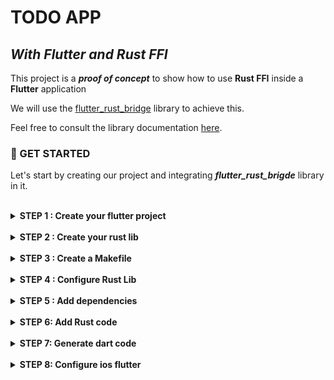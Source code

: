# TODO APP

## **_With Flutter and Rust FFI_**

This project is a _**proof of concept**_ to show how to use **Rust FFI** inside a **Flutter** application

We will use the  [flutter_rust_bridge](http://cjycode.com/flutter_rust_bridge/) library to achieve this.

Feel free to consult the library documentation [here](http://cjycode.com/flutter_rust_bridge/).


   ### 🏁 GET STARTED 

Let's start by creating our project and integrating **_flutter_rust_brigde_** library in it.

<br>

<details>
    <summary>
       <strong>  STEP 1 : Create your flutter project </strong>
    </summary>

You can create your flutter project using flutter plugin of your preferred IDE, or use the following command

    flutter create --org <your.package.name> -i swift -a kotlin <your-app-name>

</details>

<br>

<details>
    <summary>
       <strong>  STEP 2 : Create your rust lib </strong>
    </summary>

Inside your flutter project directory, create your rust library using the following command:

    cargo new -lib --name <your-rust-lib-name>

</details>

<br>

<details>
    <summary>
       <strong>  STEP 3 : Create a Makefile </strong>
    </summary>

In order to list all the different commands that we will use in this project, we will create a makefile ⚠️ **_into the rust lib directory_**.

This makefile will look like this:

<details>
  <summary> Makefile </summary>



   
        # ##############################################################################
        # # VARIABLES
        # ##############################################################################
        
        PROJECT_NAME=$(shell basename "$(PWD)")
        PROJECT_LOCATION=$(shell dirname "$(PWD)")
        SOURCES=$(sort $(wildcard ./src/*.rs ./src/**/*.rs))
        
        RUST_LIB_NAME=todo
        RUST_LIB_DIR_NAME=rust
        RUST_INPUT_FILE=api.rs

        GENERATED_FILE_PREFIX=bridge_generated
        
        DART_GENERATED_FILE=todo_services_impl.dart
        DART_GENERATED_DECL_FILE =todo_services.dart
        
        RUST_API_LOCATION=$(PROJECT_LOCATION)/$(RUST_LIB_DIR_NAME)/src/$(RUST_INPUT_FILE)
        DART_GEN_DIR_LOCATION =$(PROJECT_LOCATION)/lib/api
        DART_GEN_LOCATION=$(DART_GEN_DIR_LOCATION)/$(DART_GENERATED_FILE)
        DART_GEN_DECL_LOCATION=$(DART_GEN_DIR_LOCATION)/$(DART_GENERATED_DECL_FILE)
        IOS_H_GEN_LOCATION=$(PROJECT_LOCATION)/ios/Runner/$(GENERATED_FILE_PREFIX).h
        
        
        FLUTTER_ANDROID_JNI_LIBS_LOCATION =../android/app/src/main/jniLibs
        FLUTTER_IOS_RUNNER_LOCATION =../ios/Runner
        FLUTTER_MACOS_RUNNER_AARCH64_LOCATION =../macos/Runner/aarch64
        FLUTTER_MACOS_RUNNER_x86_64_LOCATION =../macos/Runner/x86_64
        
        LLVM_PATH =/usr/local/opt/llvm/
        
        # ##############################################################################
        # # GOALS
        # ##############################################################################
        
        .DEFAULT_GOAL := help
        
        .PHONY: help
        help: Makefile
        	@echo
        	@echo " Available actions in "$(PROJECT_NAME)":"
        	@echo
        	@sed -n 's/^##//p' $< | column -t -s ':' |  sed -e 's/^/ /'
        	@echo
        
        # ##############################################################################
        # # INIT
        # ##############################################################################
        
        ## add_target -> to add targets with rustup
        .PHONY: add_target
        add_target:
        	rustup target add aarch64-linux-android armv7-linux-androideabi x86_64-linux-android i686-linux-android
        	rustup target add aarch64-apple-ios x86_64-apple-ios
        
        ## install -> to install ffigen, cbidgen and flutter_rust_bridge_codegen
        .PHONY: install
        install:
        	dart pub global activate ffigen
        	cargo install cbindgen
        	cargo install flutter_rust_bridge_codegen
        	cargo install cargo-lipo
        
        
        # ##############################################################################
        # # CODE GEN
        # ##############################################################################
        
        ## generate  -> to generate rust_flutter_bridge code
        .PHONY: generate
        generate:
        	flutter_rust_bridge_codegen \
        	--rust-input $(RUST_API_LOCATION) \
        	--dart-output $(DART_GEN_LOCATION) \
        	--c-output $(IOS_H_GEN_LOCATION) \
        	--dart-decl-output $(DART_GEN_DECL_LOCATION) \
        	--llvm-path $(LLVM_PATH)
        
        # ##############################################################################
        # # PLATFORMS COMPILE
        # ##############################################################################
        
        ## android -> to compile for android platform
        .PHONY: android
        android: $(SOURCES) ndk-home
        	cargo ndk -t armeabi-v7a -t arm64-v8a -t x86 -t x86_64 -o $(FLUTTER_ANDROID_JNI_LIBS_LOCATION) build
        
        ## ios -> to compile for ios platform
        .PHONY: ios
        ios:
        	cargo lipo --targets aarch64-apple-ios,x86_64-apple-ios \
        	&& cp target/universal/debug/lib$(RUST_LIB_NAME).a $(FLUTTER_IOS_RUNNER_LOCATION)
        
        ## macos -> to compile for macos platform
        .PHONY: macos
        macos:
        	cargo lipo --targets x86_64-apple-darwin,aarch64-apple-darwin \
        	&& mkdir ../macos/Runner/aarch64 \
        	&& mkdir ../macos/Runner/x86_64 \
        	&& cp target/aarch64-apple-darwin/debug/lib$(RUST_LIB_NAME).dylib $(FLUTTER_MACOS_RUNNER_AARCH64_LOCATION) \
        	&& cp target/x86_64-apple-darwin/debug/lib$(RUST_LIB_NAME).dylib $(FLUTTER_MACOS_RUNNER_x86_64_LOCATION)
        
        # ##############################################################################
        # # SUMMARY
        # ##############################################################################
        
        ## init -> to install dependencies and add targets
        .PHONY: init
        init: install add_target
        
        ## all -> to generate code and compile for all platforms
        .PHONY: all
        all: generate android ios macos
        
        
        # ##############################################################################
        # # UTILITIES
        # ##############################################################################
        
        ## ndk_home -> to check ndk-home for android
        .PHONY: ndk-home
        ndk-home:
        	@if [ ! -d "${ANDROID_NDK_HOME}" ] ; then \
        		echo "Error: Please, set the ANDROID_NDK_HOME env variable to point to your NDK folder" ; \
        		exit 1 ; \
        	fi
        
        # ##############################################################################
        # # OTHER
        # ##############################################################################
        
        ## clean -> to clean up
        .PHONY: clean
        clean:
        	cargo clean
        	rm -f target/bindings.h target/bindings.src.h
        
        ## test -> to test rust code
        .PHONY: test
        test:
        	cargo test

</details>

**PS**: Change variables to match with your attempts !!! 😉

</details>

<br>

<details>
    <summary>
       <strong>  STEP 4 : Configure Rust Lib </strong>
    </summary>

In the rust library directory, update the **_cargo.toml_** file by adding the following lib section:

    [lib]
    name = "todo"
    crate-type = ["staticlib", "cdylib"]

We just need to add the library name and the crate types needed.

</details>

<br>

<details>
    <summary>
       <strong>  STEP 5 : Add dependencies </strong>
    </summary>


First we will add  **_flutter_rust_bridge_** dependency into the _pubspec.yaml_ file.

    flutter_rust_bridge: ^1.30.0

Then we will add some dependencies into the rust _cargo.toml_ file.

    anyhow = "1.0.52"

    flutter_rust_bridge = "1.30.0"

You can add additional dependencies. For this project, we will add some additional dependencies. 

Our cargo.toml file look like this:

    [package]
    name = "todo-services"
    version = "0.1.0"
    edition = "2021"
    
    # See more keys and their definitions at https://doc.rust-lang.org/cargo/reference/manifest.html
    
    [lib]
    name = "todo"
    crate-type = ["staticlib", "cdylib"]
    
    [dependencies]
    
    ## Flutter rust bridge
    flutter_rust_bridge = "1.30.0"
    anyhow = "1.0.52"
    
    ## Handling global references
    lazy_static = "1.4.0"
    async_once = "0.2.6"
    once_cell = "1.12.0-pre.1"

    ## UUID generator
    uuid = { version="0.8.2" , features = ["default","v4"]}
    
    ## Handling Serialization
    serde = {version = "1.0.126", features= ["derive"] }
    serde_derive = "1.0.126"
    serde_json = "1.0.64"
    serde_yaml = "0.8.21"
    
    ## Data persistence
    mobc-postgres = {version = "0.7.0", features = ["with-chrono-0_4","with-serde_json-1","with-bit-vec-0_6"]}
    mobc = "0.7.3"
    postgres-types = { version = "0.2.2", features = ["derive"] }
    
    ## Asynchoronous
    tokio = {version = "1.8.0", features = ["macros", "fs", "rt"]}
    
    ## Handling error
    thiserror = "1.0.30"
    
    ## Handling Date
    chrono = { version = "0.4", features = ["unstable-locales"]}

</details>

<br>
<details>
    <summary> <strong>STEP 6: Add Rust code </strong></summary>

Create a rust file called as configure in **_Makefile_** variable **RUST_INPUT_FILE**

</details>

<br>
<details>
    <summary> <strong>STEP 7: Generate dart code </strong></summary>

In rust library directory, run :

    make init  \
    make generate \
    make ios \
    make android

In rust library directory, the file **bridge_generated.rs** will be generated.

In Flutter **ios/Runner** directory, two files will be generated:
 
- _**bridge_generated.h**_
- **_libtodo.a_**

In Flutter **android** directory a new directory _**/app/src/main/jniLibs**_ will be generated

In Flutter lib directory a new directory with two files will be created:

- **_api/todo_services.dart_**
- _**api/todo_services_impl.dart**_

</details>

<br>
<details>
    <summary> <strong>STEP 8: Configure ios flutter </strong></summary>

In order to access rust functions in our ios app we need to make some configuration.

1 - In file _ios/Runner/Runner-Bridging-Header.h_, import the generated header _**bridge_generated.h**_

Your file's content must look like this:

    #import "GeneratedPluginRegistrant.h"
    #import "bridge_generated.h"

2- In file _ios/Runner/AppDelegate.swift_, add the following line in the function application, just before the return :

    print("dummy_value=\(dummy_method_to_enforce_bundling())")

Your file content must look like this:

    import UIKit
    import Flutter

    @UIApplicationMain
    @objc class AppDelegate: FlutterAppDelegate {
    override func application(
    _ application: UIApplication,
    didFinishLaunchingWithOptions launchOptions: [UIApplication.LaunchOptionsKey: Any]?
    ) -> Bool {
            GeneratedPluginRegistrant.register(with: self)
            print("dummy_value=\(dummy_method_to_enforce_bundling())")
            return super.application(application, didFinishLaunchingWithOptions: launchOptions)
        }
    }

3- Add the lib file  generated ios/Runner/libtodo.a in your ios app project as follows: 

* Open your project with Xcode
* In **_Targets/Runner_** window, add an item in **_Frameworks, Librairies and Embedded Content_** section

<img src="assets/add_lib_ios.png">`

</details>